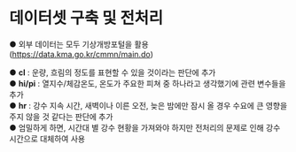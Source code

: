 
# **데이터셋 구축 및 전처리**


● 외부 데이터는 모두 기상개방포털을 활용(https://data.kma.go.kr/cmmn/main.do)


● **cl** : 운량, 흐림의 정도를 표현할 수 있을 것이라는 판단에 추가 <br>
● **hi/pi** : 열지수/체감온도, 온도가 주요한 피쳐 중 하나라고 생각했기에 관련 변수들을 추가 <br>
● **hr** : 강수 지속 시간, 새벽이나 이른 오전, 늦은 밤에만 잠시 올 경우 수요에 큰 영향을 주지 않을 것 같다는 판단에 추가 <br>
● 엄밀하게 하면, 시간대 별 강수 현황을 가져와야 하지만 전처리의 문제로 인해 강수 시간으로 대체하여 사용 <br>
